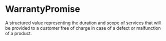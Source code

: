 # WarrantyPromise

A structured value representing the duration and scope of services that will be provided to a customer free of charge in case of a defect or malfunction of a product.
